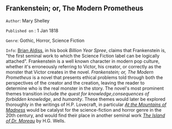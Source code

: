 ## Frankenstein; or, The Modern Prometheus
`Author`: Mary Shelley

`Published on` : 1 Jan 1818

`Genre`: Gothic, Horror, Science Fiction

`Info`: [Brian Aldiss](http://knarf.english.upenn.edu/Articles/aldiss.html), in his book *Billion Year Spree*, claims that Frankenstein is, "the first seminal work to which the Science Fiction label can be logically attached". Frankenstein is a well known character in modern pop culture, whether it's erroneously referring to Victor, his creator, or correctly as the monster that Victor creates in the novel. *Frankenstein; or, The Modern Prometheus* is a novel that presents ethical problems told through both the perspectives of the creator and the creation, leaving the reader to determine who is the real monster in the story. The novel's most prominent themes transition include *the quest for knowledge*,*consequences of forbidden knowledge*, and *humanity*. These themes would later be explored thoroughly in the writings of H.P. Lovecraft, in particular [*At the Mountains of Madness*](http://www.hplovecraft.com/writings/texts/fiction/mm.aspx) would be catalyst for the science-fiction and horror genre in the 20th century, and would find their place in another seminal work [*The Island of Dr. Moreau*](https://www.gutenberg.org/files/159/159-h/159-h.htm) by H.G. Wells.